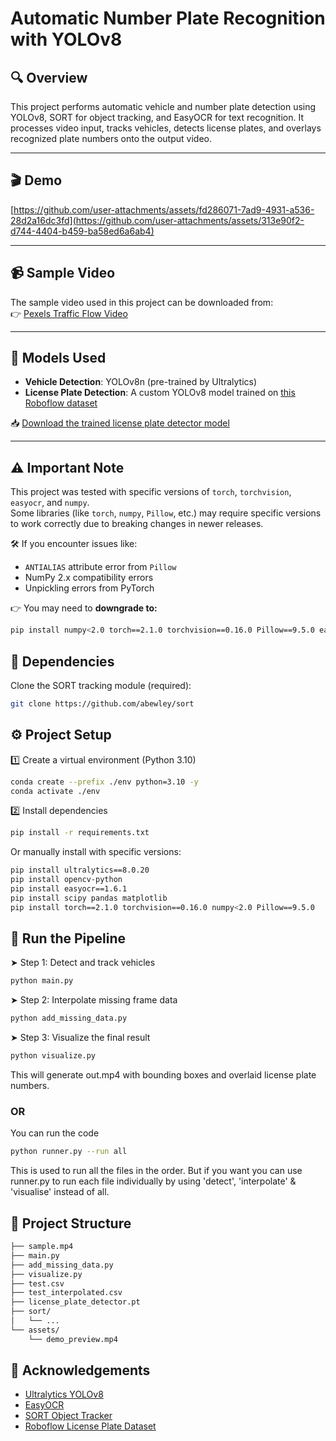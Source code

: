 # Automatic Number Plate Recognition with YOLOv8

## 🔍 Overview

This project performs automatic vehicle and number plate detection using YOLOv8, SORT for object tracking, and EasyOCR for text recognition. It processes video input, tracks vehicles, detects license plates, and overlays recognized plate numbers onto the output video.

---

## 🎬 Demo

[https://github.com/user-attachments/assets/fd286071-7ad9-4931-a536-28d2a16dc3fd](https://github.com/user-attachments/assets/313e90f2-d744-4404-b459-ba58ed6a6ab4)

---

## 📹 Sample Video

The sample video used in this project can be downloaded from:  
👉 [Pexels Traffic Flow Video](https://www.pexels.com/video/traffic-flow-in-the-highway-2103099/)

---

## 🧠 Models Used

- **Vehicle Detection**: YOLOv8n (pre-trained by Ultralytics)
- **License Plate Detection**: A custom YOLOv8 model trained on [this Roboflow dataset](https://universe.roboflow.com/roboflow-universe-projects/license-plate-recognition-rxg4e/dataset/4)

📥 [Download the trained license plate detector model](https://drive.google.com/file/d/1Zmf5ynaTFhmln2z7Qvv-tgjkWQYQ9Zdw/view?usp=sharing)

---

## ⚠️ Important Note

This project was tested with specific versions of `torch`, `torchvision`, `easyocr`, and `numpy`.  
Some libraries (like `torch`, `numpy`, `Pillow`, etc.) may require specific versions to work correctly due to breaking changes in newer releases.

🛠️ If you encounter issues like:
- `ANTIALIAS` attribute error from `Pillow`
- NumPy 2.x compatibility errors
- Unpickling errors from PyTorch

👉 You may need to **downgrade to:**
```bash
pip install numpy<2.0 torch==2.1.0 torchvision==0.16.0 Pillow==9.5.0 easyocr==1.6.1
```

## 🔧 Dependencies

Clone the SORT tracking module (required):

```bash
git clone https://github.com/abewley/sort
```

## ⚙️ Project Setup
1️⃣ Create a virtual environment (Python 3.10)
```bash
conda create --prefix ./env python=3.10 -y
conda activate ./env
```
2️⃣ Install dependencies
```bash
pip install -r requirements.txt
```
Or manually install with specific versions:

```bash
pip install ultralytics==8.0.20
pip install opencv-python
pip install easyocr==1.6.1
pip install scipy pandas matplotlib
pip install torch==2.1.0 torchvision==0.16.0 numpy<2.0 Pillow==9.5.0
```
## 🚀 Run the Pipeline
➤ Step 1: Detect and track vehicles
```bash
python main.py
```
➤ Step 2: Interpolate missing frame data
```bash
python add_missing_data.py
```
➤ Step 3: Visualize the final result
```bash
python visualize.py
```
This will generate out.mp4 with bounding boxes and overlaid license plate numbers.

### OR

You can run the code 
```bash
python runner.py --run all
```
This is used to run all the files in the order.
But if you want you can use runner.py to run each file individually by using 'detect', 'interpolate' & 'visualise' instead of all.



## 📁 Project Structure
```bash
├── sample.mp4
├── main.py
├── add_missing_data.py
├── visualize.py
├── test.csv
├── test_interpolated.csv
├── license_plate_detector.pt
├── sort/
│   └── ...
└── assets/
    └── demo_preview.mp4
```
## 🙌 Acknowledgements

- [Ultralytics YOLOv8](https://github.com/ultralytics/ultralytics)
- [EasyOCR](https://github.com/JaidedAI/EasyOCR)
- [SORT Object Tracker](https://github.com/abewley/sort)
- [Roboflow License Plate Dataset](https://universe.roboflow.com/roboflow-universe-projects/license-plate-recognition-rxg4e)
